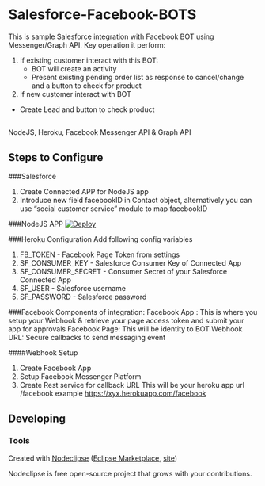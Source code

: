 # Salesforce-Facebook-BOTS
This is sample Salesforce integration with Facebook BOT using Messenger/Graph API. 
Key operation it perform:
1. If existing customer interact with this BOT: 
   - BOT will create an activity
   - Present existing pending order list as response to cancel/change and a button to check for product
2. If new customer interact with BOT
  - Create Lead and button to check product

##
NodeJS, Heroku, Facebook Messenger API & Graph API

## Steps to Configure 
###Salesforce
1. Create Connected APP for NodeJS app
2. Introduce new  field facebookID in Contact object, alternatively you can use “social customer service” module to map facebookID

###NodeJS APP
[![Deploy](https://www.herokucdn.com/deploy/button.svg)](https://heroku.com/deploy)

###Heroku Configuration
Add following config variables 
1. FB_TOKEN - Facebook Page Token from settings
2. SF_CONSUMER_KEY - Salesforce Consumer Key of Connected App
3. SF_CONSUMER_SECRET - Consumer Secret of your Salesforce Connected App
4. SF_USER - Salesforce username
5. SF_PASSWORD - Salesforce password

###Facebook
Components of integration:
Facebook App :  This is where you setup your Webhook & retrieve your page access token and submit your app for approvals
Facebook Page:  This will be identity to BOT
Webhook URL:  Secure callbacks  to send messaging event

####Webhook Setup
1. Create Facebook App
2. Setup Facebook Messenger Platform
3. Create Rest service for callback URL 
	 This will be your heroku app url /facebook example  https://xyx.herokuapp.com/facebook


## Developing



### Tools

Created with [Nodeclipse](https://github.com/Nodeclipse/nodeclipse-1)
 ([Eclipse Marketplace](http://marketplace.eclipse.org/content/nodeclipse), [site](http://www.nodeclipse.org))   

Nodeclipse is free open-source project that grows with your contributions.
